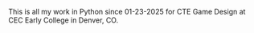 This is all my work in Python since 01-23-2025 for CTE Game Design at CEC Early College in Denver, CO.
